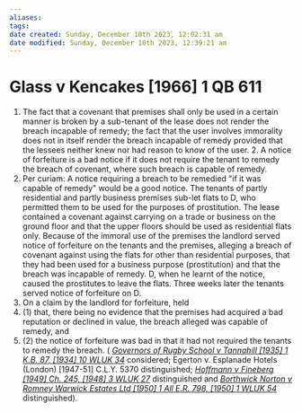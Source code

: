 ```yaml
---
aliases: 
tags: 
date created: Sunday, December 10th 2023, 12:02:31 am
date modified: Sunday, December 10th 2023, 12:39:21 am
---
```


# Glass v Kencakes [1966] 1 QB 611

1. The fact that a covenant that premises shall only be used in a certain manner is broken by a sub-tenant of the lease does not render the breach incapable of remedy; the fact that the user involves immorality does not in itself render the breach incapable of remedy provided that the lessees neither knew nor had reason to know of the user. 2. A notice of forfeiture is a bad notice if it does not require the tenant to remedy the breach of covenant, where such breach is capable of remedy.
3. Per curiam: A notice requiring a breach to be remedied "if it was capable of remedy" would be a good notice. The tenants of partly residential and partly business premises sub-let flats to D, who permitted them to be used for the purposes of prostitution. The lease contained a covenant against carrying on a trade or business on the ground floor and that the upper floors should be used as residential flats only. Because of the immoral use of the premises the landlord served notice of forfeiture on the tenants and the premises, alleging a breach of covenant against using the flats for other than residential purposes, that they had been used for a business purpose (prostitution) and that the breach was incapable of remedy. D, when he learnt of the notice, caused the prostitutes to leave the flats. Three weeks later the tenants served notice of forfeiture on D.
5. On a claim by the landlord for forfeiture, held
7. (1) that, there being no evidence that the premises had acquired a bad reputation or declined in value, the breach alleged was capable of remedy, and
9. (2) the notice of forfeiture was bad in that it had not required the tenants to remedy the breach. ( _[Governors of Rugby School v Tannahill [1935] 1 K.B. 87, [1934] 10 WLUK 34](https://uk.westlaw.com/Document/IB2FD67A1E42711DA8FC2A0F0355337E9/View/FullText.html?originationContext=document&transitionType=DocumentItem&ppcid=15e3363dbdc542a28837f5a63d105e11&contextData=(sc.Default))_ considered; Egerton v. Esplanade Hotels (London) [1947-51] C.L.Y. 5370 distinguished; _[Hoffmann v Fineberg [1949] Ch. 245, [1948] 3 WLUK 27](https://uk.westlaw.com/Document/IC1969661E42711DA8FC2A0F0355337E9/View/FullText.html?originationContext=document&transitionType=DocumentItem&ppcid=15e3363dbdc542a28837f5a63d105e11&contextData=(sc.Default))_ distinguished and _[Borthwick Norton v Romney Warwick Estates Ltd [1950] 1 All E.R. 798, [1950] 1 WLUK 54](https://uk.westlaw.com/Document/I38F1D270E43611DA8FC2A0F0355337E9/View/FullText.html?originationContext=document&transitionType=DocumentItem&ppcid=15e3363dbdc542a28837f5a63d105e11&contextData=(sc.Default))_ distinguished).
